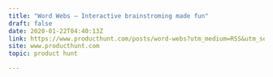 ```yaml
---
title: "Word Webs — Interactive brainstroming made fun"
draft: false
date: 2020-01-22T04:40:13Z
link: https://www.producthunt.com/posts/word-webs?utm_medium=RSS&utm_source=hune
site: www.producthunt.com
topic: product hunt  

---
```

